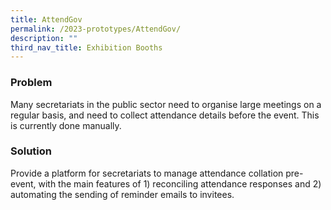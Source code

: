 ```yaml
---
title: AttendGov
permalink: /2023-prototypes/AttendGov/
description: ""
third_nav_title: Exhibition Booths
---
```


### Problem
Many secretariats in the public sector need to organise large meetings on a regular basis, and need to collect attendance details before the event. This is currently done manually.

### Solution
Provide a platform for secretariats to manage attendance collation pre-event, with the main features of 1) reconciling attendance responses and 2) automating the sending of reminder emails to invitees.